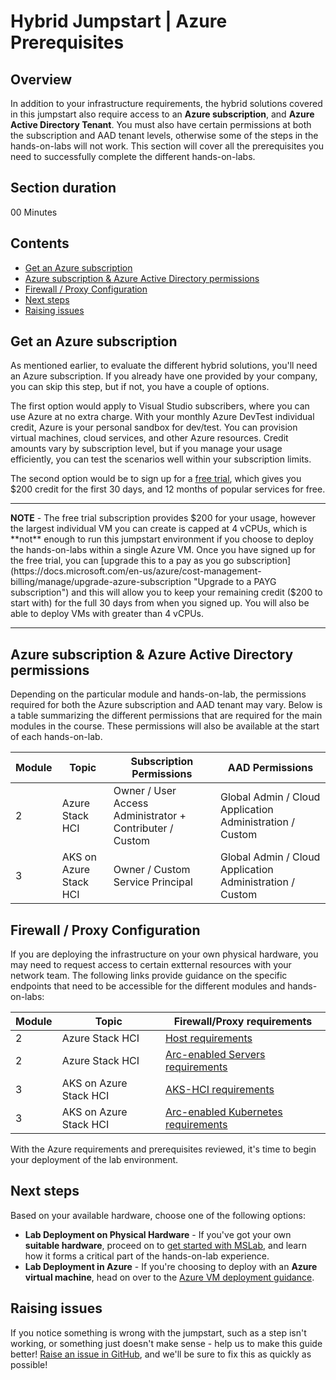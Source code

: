 Hybrid Jumpstart | Azure Prerequisites
==========

Overview <!-- omit in toc -->
--------

In addition to your infrastructure requirements, the hybrid solutions covered in this jumpstart also require access to an **Azure subscription**, and **Azure Active Directory Tenant**. You must also have certain permissions at both the subscription and AAD tenant levels, otherwise some of the steps in the hands-on-labs will not work. This section will cover all the prerequisites you need to successfully complete the different hands-on-labs.

Section duration <!-- omit in toc -->
-------------
00 Minutes

Contents <!-- omit in toc -->
--------
- [Get an Azure subscription](#get-an-azure-subscription)
- [Azure subscription & Azure Active Directory permissions](#azure-subscription--azure-active-directory-permissions)
- [Firewall / Proxy Configuration](#firewall--proxy-configuration)
- [Next steps](#next-steps)
- [Raising issues](#raising-issues)

Get an Azure subscription
-----------
As mentioned earlier, to evaluate the different hybrid solutions, you'll need an Azure subscription. If you already have one provided by your company, you can skip this step, but if not, you have a couple of options.

The first option would apply to Visual Studio subscribers, where you can use Azure at no extra charge. With your monthly Azure DevTest individual credit, Azure is your personal sandbox for dev/test. You can provision virtual machines, cloud services, and other Azure resources. Credit amounts vary by subscription level, but if you manage your usage efficiently, you can test the scenarios well within your subscription limits.

The second option would be to sign up for a [free trial](https://azure.microsoft.com/en-us/free/ "Azure free trial link"), which gives you $200 credit for the first 30 days, and 12 months of popular services for free.

*******************************************************************************************************

**NOTE** - The free trial subscription provides $200 for your usage, however the largest individual VM you can create is capped at 4 vCPUs, which is **not** enough to run this jumpstart environment if you choose to deploy the hands-on-labs within a single Azure VM. Once you have signed up for the free trial, you can [upgrade this to a pay as you go subscription](https://docs.microsoft.com/en-us/azure/cost-management-billing/manage/upgrade-azure-subscription "Upgrade to a PAYG subscription") and this will allow you to keep your remaining credit ($200 to start with) for the full 30 days from when you signed up. You will also be able to deploy VMs with greater than 4 vCPUs.

*******************************************************************************************************

Azure subscription & Azure Active Directory permissions
-----------
Depending on the particular module and hands-on-lab, the permissions required for both the Azure subscription and AAD tenant may vary. Below is a table summarizing the different permissions that are required for the main modules in the course. These permissions will also be available at the start of each hands-on-lab.

| Module | Topic | Subscription Permissions | AAD Permissions |
|:--|---|---|---|
| 2 | Azure Stack HCI | Owner / User Access Administrator + Contributer / Custom | Global Admin / Cloud Application Administration / Custom
| 3 | AKS on Azure Stack HCI | Owner / Custom Service Principal | Global Admin / Cloud Application Administration / Custom


Firewall / Proxy Configuration
-----------
If you are deploying the infrastructure on your own physical hardware, you may need to request access to certain extternal resources with your network team. The following links provide guidance on the specific endpoints that need to be accessible for the different modules and hands-on-labs:

| Module | Topic | Firewall/Proxy requirements
|:--|---|---|
| 2 | Azure Stack HCI | [Host requirements](https://docs.microsoft.com/en-us/azure-stack/hci/concepts/firewall-requirements)
| 2 | Azure Stack HCI | [Arc-enabled Servers requirements](https://docs.microsoft.com/en-us/azure/azure-arc/servers/agent-overview#networking-configuration)
| 3 | AKS on Azure Stack HCI | [AKS-HCI requirements](https://docs.microsoft.com/en-us/azure-stack/aks-hci/system-requirements#network-port-and-url-requirements)
| 3 | AKS on Azure Stack HCI | [Arc-enabled Kubernetes requirements](https://docs.microsoft.com/en-us/azure/azure-arc/kubernetes/quickstart-connect-cluster?tabs=azure-cli#meet-network-requirements)

With the Azure requirements and prerequisites reviewed, it's time to begin your deployment of the lab environment.

Next steps
-----------
Based on your available hardware, choose one of the following options:

- **Lab Deployment on Physical Hardware** - If you've got your own **suitable hardware**, proceed on to [get started with MSLab](/modules/module_0/4_mslab.md), and learn how it forms a critical part of the hands-on-lab experience.
- **Lab Deployment in Azure** - If you're choosing to deploy with an **Azure virtual machine**, head on over to the [Azure VM deployment guidance](/modules/module_0/3_azure_vm_deployment.md).

Raising issues
-----------
If you notice something is wrong with the jumpstart, such as a step isn't working, or something just doesn't make sense - help us to make this guide better!  [Raise an issue in GitHub](https://github.com/DellGEOS/HybridJumpstart/issues), and we'll be sure to fix this as quickly as possible!